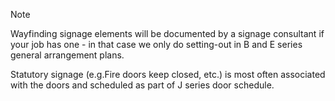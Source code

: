 <span class="caps">Note</span>

Wayfinding signage elements will be documented by a signage consultant if your job has one - in that case we only do setting-out in B and E series general arrangement plans.

Statutory signage (e.g.<span class="caps">Fire doors keep closed</span>, etc.) is most often associated with the doors and scheduled as part of J series door schedule.